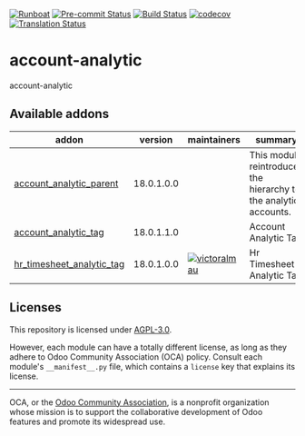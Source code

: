 
[![Runboat](https://img.shields.io/badge/runboat-Try%20me-875A7B.png)](https://runboat.odoo-community.org/builds?repo=OCA/account-analytic&target_branch=18.0)
[![Pre-commit Status](https://github.com/OCA/account-analytic/actions/workflows/pre-commit.yml/badge.svg?branch=18.0)](https://github.com/OCA/account-analytic/actions/workflows/pre-commit.yml?query=branch%3A18.0)
[![Build Status](https://github.com/OCA/account-analytic/actions/workflows/test.yml/badge.svg?branch=18.0)](https://github.com/OCA/account-analytic/actions/workflows/test.yml?query=branch%3A18.0)
[![codecov](https://codecov.io/gh/OCA/account-analytic/branch/18.0/graph/badge.svg)](https://codecov.io/gh/OCA/account-analytic)
[![Translation Status](https://translation.odoo-community.org/widgets/account-analytic-18-0/-/svg-badge.svg)](https://translation.odoo-community.org/engage/account-analytic-18-0/?utm_source=widget)

<!-- /!\ do not modify above this line -->

# account-analytic

account-analytic

<!-- /!\ do not modify below this line -->

<!-- prettier-ignore-start -->

[//]: # (addons)

Available addons
----------------
addon | version | maintainers | summary
--- | --- | --- | ---
[account_analytic_parent](account_analytic_parent/) | 18.0.1.0.0 |  | This module reintroduces the hierarchy to the analytic accounts.
[account_analytic_tag](account_analytic_tag/) | 18.0.1.1.0 |  | Account Analytic Tag
[hr_timesheet_analytic_tag](hr_timesheet_analytic_tag/) | 18.0.1.0.0 | [![victoralmau](https://github.com/victoralmau.png?size=30px)](https://github.com/victoralmau) | Hr Timesheet Analytic Tag

[//]: # (end addons)

<!-- prettier-ignore-end -->

## Licenses

This repository is licensed under [AGPL-3.0](LICENSE).

However, each module can have a totally different license, as long as they adhere to Odoo Community Association (OCA)
policy. Consult each module's `__manifest__.py` file, which contains a `license` key
that explains its license.

----
OCA, or the [Odoo Community Association](http://odoo-community.org/), is a nonprofit
organization whose mission is to support the collaborative development of Odoo features
and promote its widespread use.
